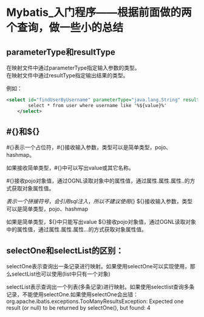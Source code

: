 # Mybatis_入门程序——根据前面做的两个查询，做一些小的总结  
  
## parameterType和resultType
在映射文件中通过parameterType指定输入参数的类型。  
在映射文件中通过resultType指定输出结果的类型。  

例如：  
```xml
<select id="findUserByUsername" parameterType="java.lang.String" resultType="com.chenqi.mybatis.pojo.User">
        select * from user where username like '%${value}%'
    </select>
```

## #{}和${}  

\#{}表示一个占位符，#{}接收输入参数，类型可以是简单类型，pojo、hashmap。    

如果接收简单类型，#{}中可以写出value或其它名称。  

\#{}接收pojo对象值，通过OGNL读取对象中的属性值，通过属性.属性.属性..的方式获取对象属性值。  

${}表示一个拼接符号，会引用sql注入，所以不建议使用${}
${}接收输入参数，类型可以是简单类型，pojo、hashmap

如果是简单类型，${}中只能写出value
${}接收pojo对象值，通过OGNL读取对象中的属性值，通过属性.属性.属性...的方式获取对象属性值。  

## selectOne和selectList的区别：  
selectOne表示查询出一条记录进行映射。如果使用selectOne可以实现使用，那么selectList也可以使用(list中只有一个对象)

selectList表示查询出一个列表(多条记录)进行映射。如果使用selectlist查询多条记录，不能使用selectOne.如果使用selectOne会出错：  
org.apache.ibatis.exceptions.TooManyResultsException: Expected one result (or null) to be returned by selectOne(), but found: 4